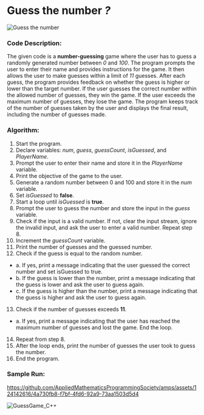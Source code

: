 # Guess the number *__?__*

![Guess the number](https://github.com/AppliedMathematicsProgrammingSociety/amps/assets/124142616/a152b101-76b8-4c04-a97d-c04a0697ffff)

### Code Description:

The given code is a **number-guessing** game where the user has to guess a randomly generated number between *0* and *100*. The program prompts the user to enter their name and provides instructions for the game. It then allows the user to make guesses within a limit of *11* guesses. After each guess, the program provides feedback on whether the guess is higher or lower than the target number. If the user guesses the correct number within the allowed number of guesses, they win the game. If the user exceeds the maximum number of guesses, they lose the game. The program keeps track of the number of guesses taken by the user and displays the final result, including the number of guesses made.

### Algorithm:

1. Start the program.
2. Declare variables: _num_, _guess_, _guessCount_, _isGuessed_, and _PlayerName_.
3. Prompt the user to enter their name and store it in the _PlayerName_ variable.
4. Print the objective of the game to the user.
5. Generate a random number between 0 and 100 and store it in the _num_ variable.
6. Set _isGuessed_ to __false__.
7. Start a loop until _isGuessed_ is __true__.
8. Prompt the user to guess the number and store the input in the _guess_ variable.
9. Check if the input is a valid number. If not, clear the input stream, ignore the invalid input, and ask the user to enter a valid number. Repeat step 8.
10. Increment the _guessCount_ variable.
11. Print the number of guesses and the guessed number.
12. Check if the guess is equal to the random number.
  -   a. If yes, print a message indicating that the user guessed the correct number and set isGuessed to true.
  -   b. If the guess is lower than the number, print a message indicating that the guess is lower and ask the user to guess again.
  -   c. If the guess is higher than the number, print a message indicating that the guess is higher and ask the user to guess again.
13. Check if the number of guesses exceeds **11**.
  -   a. If yes, print a message indicating that the user has reached the maximum number of guesses and lost the game. End the loop.
14. Repeat from step 8.
15. After the loop ends, print the number of guesses the user took to guess the number.
16. End the program.

### Sample Run:

https://github.com/AppliedMathematicsProgrammingSociety/amps/assets/124142616/4a730fb8-f7bf-4fd6-92a9-73aa1503d5d4

![GuessGame_C++](https://github.com/AppliedMathematicsProgrammingSociety/amps/assets/124142616/755fd95e-f35f-40cd-b528-ba45fba9ab55)
